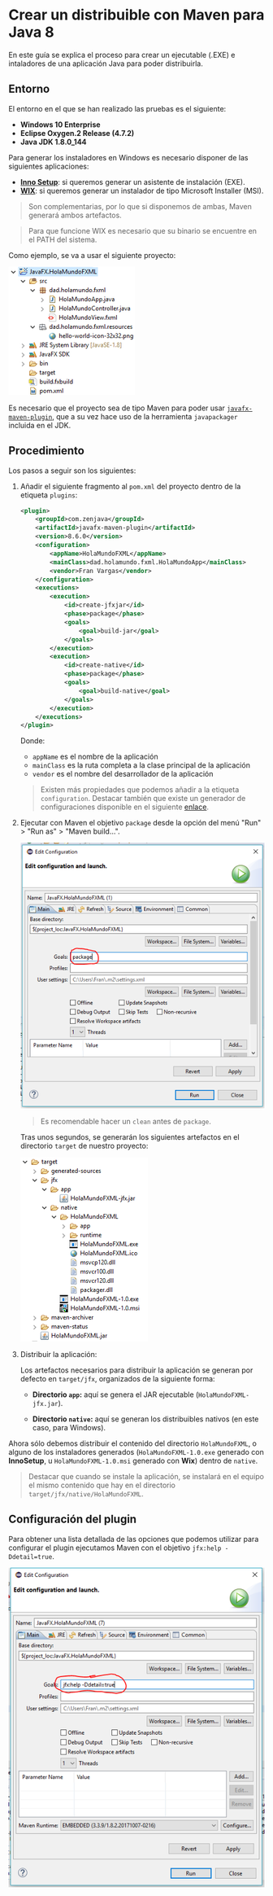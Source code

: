 # Crear un distribuible con Maven para Java 8

En este guía se explica el proceso para crear un ejecutable (.EXE) e intaladores de una aplicación Java para poder distribuirla.

## Entorno

El entorno en el que se han realizado las pruebas es el siguiente:

* **Windows 10 Enterprise**
* **Eclipse Oxygen.2 Release (4.7.2)**
* **Java JDK 1.8.0_144**

Para generar los instaladores en Windows es necesario disponer de las siguientes aplicaciones:

* [**Inno Setup**](http://www.jrsoftware.org/isdl.php): si queremos generar un asistente de instalación (EXE).
* [**WIX**](http://wixtoolset.org/): si queremos generar un instalador de tipo Microsoft Installer (MSI).

> Son complementarias, por lo que si disponemos de ambas, Maven generará ambos artefactos.

> Para que funcione WIX es necesario que su binario se encuentre en el PATH del sistema. 

Como ejemplo, se va a usar el siguiente proyecto:

![Proyecto HolaMundoFXML](crear-distribuible-maven-jdk8/proyecto-holamundofxml.png)

Es necesario que el proyecto sea de tipo Maven para poder usar [`javafx-maven-plugin`](https://github.com/javafx-maven-plugin/javafx-maven-plugin), que a su vez hace uso de la herramienta `javapackager` incluida en el JDK.

## Procedimiento 

Los pasos a seguir son los siguientes:

1. Añadir el siguiente fragmento al `pom.xml` del proyecto dentro de la etiqueta `plugins`:

    ```xml
    <plugin>
        <groupId>com.zenjava</groupId>
        <artifactId>javafx-maven-plugin</artifactId>
        <version>8.6.0</version>
        <configuration>
            <appName>HolaMundoFXML</appName>
            <mainClass>dad.holamundo.fxml.HolaMundoApp</mainClass>
            <vendor>Fran Vargas</vendor>
        </configuration>
        <executions>
            <execution>
                <id>create-jfxjar</id>
                <phase>package</phase>
                <goals>
                    <goal>build-jar</goal>
                </goals>
            </execution>
            <execution>
                <id>create-native</id>
                <phase>package</phase>
                <goals>
                    <goal>build-native</goal>
                </goals>
            </execution>
        </executions>
    </plugin>
    ```

    Donde:

    * `appName` es el nombre de la aplicación
    * `mainClass` es la ruta completa a la clase principal de la aplicación
    * `vendor` es el nombre del desarrollador de la aplicación

    > Existen más propiedades que podemos añadir a la etiqueta `configuration`. Destacar también que existe un generador de configuraciones disponible en el siguiente [enlace](http://javafx-maven-plugin.github.io/).

1. Ejecutar con Maven el objetivo `package` desde la opción del menú "Run" > "Run as" > "Maven build...".

    ![Maven Package Goal](crear-distribuible-maven-jdk8/maven-package-goal.png)

    > Es recomendable hacer un `clean` antes de `package`.

    Tras unos segundos, se generarán los siguientes artefactos en el directorio `target` de nuestro proyecto:

    ![Artefactos generados](crear-distribuible-maven-jdk8/artefactos-generados.png)

3. Distribuir la aplicación:

    Los artefactos necesarios para distribuir la aplicación se generan por defecto en `target/jfx`, organizados de la siguiente forma:

    * **Directorio `app`:** aquí se genera el JAR ejecutable (`HolaMundoFXML-jfx.jar`).

    * **Directorio `native`:** aquí se generan los distribuibles nativos (en este caso, para Windows).

Ahora sólo debemos distribuir el contenido del directorio `HolaMundoFXML`, o alguno de los instaladores generados (`HolaMundoFXML-1.0.exe` generado con **InnoSetup**, u `HolaMundoFXML-1.0.msi` generado con **Wix**) dentro de `native`.

> Destacar que cuando se instale la aplicación, se instalará en el equipo el mismo contenido que hay en el directorio `target/jfx/native/HolaMundoFXML`.

## Configuración del plugin

Para obtener una lista detallada de las opciones que podemos utilizar para configurar el plugin ejecutamos Maven con el objetivo  `jfx:help -Ddetail=true`.

![Maven jfx:help Goal](crear-distribuible-maven-jdk8/maven-jfx-help-goal.png)
